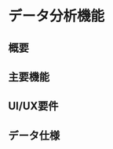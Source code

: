 # データ分析機能

## 概要
<!-- 
例：収集したデータの分析・可視化・レポート生成を行う機能
- データ集計・統計処理
- グラフ・チャート表示
- レポート出力
-->

## 主要機能
<!-- 
例：
1. データ集計
   - 期間指定での集計
   - カテゴリー別分析
   
2. 可視化機能
   - グラフ生成（棒グラフ、円グラフ、折れ線グラフ）
   - ダッシュボード表示
   
3. レポート機能
   - PDF/Excel出力
   - 定期レポート自動生成
-->

## UI/UX要件
<!-- 
例：
- ダッシュボード画面
- 分析条件設定画面
- レポート閲覧画面
-->

## データ仕様
<!-- 
例：
- 分析対象データ
- 集計結果データ
- レポートテンプレート
- 出力履歴
-->